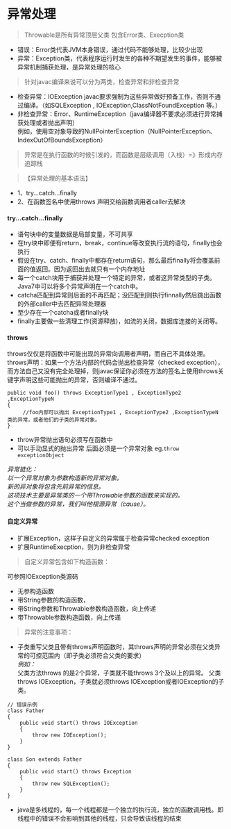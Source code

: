 # 异常处理
>  Throwable是所有异常顶层父类 包含Error类、Execption类
 
  * 错误：Error类代表JVM本身错误，通过代码不能够处理，比较少出现  
  * 异常：Exception类，代表程序运行时发生的各种不期望发生的事件，能够被异常机制捕获处理，是异常处理的核心  

> 针对javac编译来说可以分为两类，检查异常和非检查异常  

 * 检查异常：IOException javac要求强制为这些异常做好预备工作，否则不通过编译。（如SQLException , IOException,ClassNotFoundException 等。）
 * 非检查异常：Error、RuntimeException（java编译器不要求必须进行异常捕获处理或者抛出声明）  
   例如，使用空对象导致的NullPointerException（NullPointerException、IndexOutOfBoundsException）
   
> 异常是在执行函数的时候引发的，而函数是层级调用（入栈）=》形成内存追踪栈  

> 【异常处理的基本语法】  

* 1、try…catch…finally
* 2、在函数签名中使用throws 声明交给函数调用者caller去解决

#### try...catch...finally
* 语句块中的变量数据是局部变量，不可共享
* 在try块中即便有return，break，continue等改变执行流的语句，finally也会执行
* 假设在try、catch、finally中都存在return语句，那么最后finally将会覆盖前面的值返回。因为返回出去就只有一个内存地址
* 每一个catch块用于捕获并处理一个特定的异常，或者这异常类型的子类。Java7中可以将多个异常声明在一个catch中。
* catcha匹配到异常则后面的不再匹配；没匹配到则执行finnally然后跳出函数的外部caller中去匹配异常处理器
* 至少存在一个catcha或者finally块
* finally主要做一些清理工作(资源释放)，如流的关闭，数据库连接的关闭等。

#### throws
throws仅仅是将函数中可能出现的异常向调用者声明，而自己不具体处理。  
throws声明：如果一个方法内部的代码会抛出检查异常（checked exception），而方法自己又没有完全处理掉，则javac保证你必须在方法的签名上使用throws关键字声明这些可能抛出的异常，否则编译不通过。  

```
public void foo() throws ExceptionType1 , ExceptionType2 ,ExceptionTypeN
{ 
     //foo内部可以抛出 ExceptionType1 , ExceptionType2 ,ExceptionTypeN 类的异常，或者他们的子类的异常对象。
}
```
 * throw异常抛出语句必须写在函数中
 * 可以手动显式的抛出异常 后面必须是一个异常对象  eg.`throw exceptionObject`

_异常链化：_  
_以一个异常对象为参数构造新的异常对象。_  
_新的异对象将包含先前异常的信息。_  
_这项技术主要是异常类的一个带Throwable参数的函数来实现的。_    
_这个当做参数的异常，我们叫他根源异常（cause）。_  

#### 自定义异常
 * 扩展Exception，这样子自定义的异常属于检查异常checked exception
 * 扩展RuntimeExecption，则为非检查异常

> 自定义异常包含如下构造函数：  

可参照IOException类源码 
* 无参构造函数
* 带String参数的构造函数，
* 带String参数和Throwable参数构造函数，向上传递
* 带Throwable参数构造函数，向上传递

> 异常的注意事项：  

* 子类重写父类且带有throws声明函数时，其throws声明的异常必须在父类异常的可控范围内（即子类必须符合父类的要求）  
_例如：_  
父类方法throws 的是2个异常，子类就不能throws 3个及以上的异常。
父类throws IOException，子类就必须throws IOException或者IOException的子类。

```
// 错误示例
class Father
{
    public void start() throws IOException
    {
        throw new IOException();
    }
}
 
class Son extends Father
{
    public void start() throws Exception
    {
        throw new SQLException();
    }
}
```
* java是多线程的，每一个线程都是一个独立的执行流，独立的函数调用栈。即线程中的错误不会影响到其他的线程，只会导致该线程的结束 



